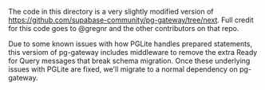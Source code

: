 The code in this directory is a very slightly modified version of https://github.com/supabase-community/pg-gateway/tree/next.
Full credit for this code goes to @gregnr and the other contributors on that repo.

Due to some known issues with how PGLite handles prepared statements, this versiom of pg-gateway includes middleware
to remove the extra Ready for Query messages that break schema migration. Once these underlying issues with PGLite are fixed,
we'll migrate to a normal dependency on pg-gateway.
